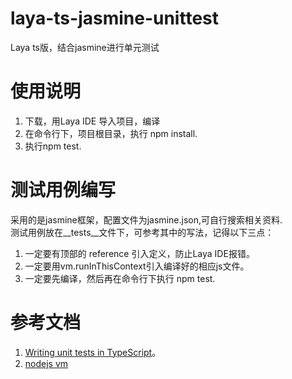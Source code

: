 # laya-ts-jasmine-unittest
Laya ts版，结合jasmine进行单元测试

# 使用说明
1. 下载，用Laya IDE 导入项目，编译
2. 在命令行下，项目根目录，执行 npm install.
3. 执行npm test.

# 测试用例编写
采用的是jasmine框架，配置文件为jasmine.json,可自行搜索相关资料.  
测试用例放在__tests__文件下，可参考其中的写法，记得以下三点：
1. 一定要有顶部的 reference 引入定义，防止Laya IDE报错。
2. 一定要用vm.runInThisContext引入编译好的相应js文件。
3. 一定要先编译，然后再在命令行下执行 npm test.

# 参考文档
1. [Writing unit tests in TypeScript](https://medium.com/@RupaniChirag/writing-unit-tests-in-typescript-d4719b8a0a40)。
2. [nodejs vm](https://nodejs.org/api/vm.html#vm_vm_runinthiscontext_code_options)
